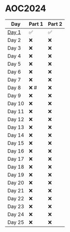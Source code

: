 # AOC2024

| Day                 | Part 1             | Part 2             |
| ------------------- | ------------------ | ------------------ |
| [Day 1](./Day%201/) | :white_check_mark: | :white_check_mark: |
| Day 2               | :x:                | :x:                |
| Day 3               | :x:                | :x:                |
| Day 4               | :x:                | :x:                |
| Day 5               | :x:                | :x:                |
| Day 6               | :x:                | :x:                |
| Day 7               | :x:                | :x:                |
| Day 8               | :x: #              | :x:                |
| Day 9               | :x:                | :x:                |
| Day 10              | :x:                | :x:                |
| Day 11              | :x:                | :x:                |
| Day 12              | :x:                | :x:                |
| Day 13              | :x:                | :x:                |
| Day 14              | :x:                | :x:                |
| Day 15              | :x:                | :x:                |
| Day 16              | :x:                | :x:                |
| Day 17              | :x:                | :x:                |
| Day 18              | :x:                | :x:                |
| Day 19              | :x:                | :x:                |
| Day 20              | :x:                | :x:                |
| Day 21              | :x:                | :x:                |
| Day 22              | :x:                | :x:                |
| Day 23              | :x:                | :x:                |
| Day 24              | :x:                | :x:                |
| Day 25              | :x:                | :x:                |
